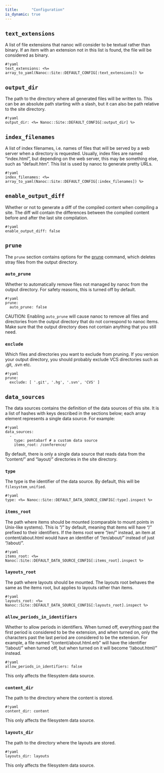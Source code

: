 ```yaml
---
title:      "Configuration"
is_dynamic: true
---
```


## `text_extensions`

A list of file extensions that nanoc will consider to be textual rather than
binary. If an item with an extension not in this list is found,  the file
will be considered as binary.

	#!yaml
	text_extensions: <%= array_to_yaml(Nanoc::Site::DEFAULT_CONFIG[:text_extensions]) %>

## `output_dir`

The path to the directory where all generated files will be written to. This
can be an absolute path starting with a slash, but it can also be path
relative to the site directory.

	#!yaml
	output_dir: <%= Nanoc::Site::DEFAULT_CONFIG[:output_dir] %>

## `index_filenames`

A list of index filenames, i.e. names of files that will be served by a web
server when a directory is requested. Usually, index files are named
“index.html”, but depending on the web server, this may be something else,
such as “default.htm”. This list is used by nanoc to generate pretty URLs.

	#!yaml
	index_filenames: <%= array_to_yaml(Nanoc::Site::DEFAULT_CONFIG[:index_filenames]) %>

## `enable_output_diff`

Whether or not to generate a diff of the compiled content when compiling a
site. The diff will contain the differences between the compiled content
before and after the last site compilation.

	#!yaml
	enable_output_diff: false

## `prune`

The `prune` section contains options for the [prune](/docs/reference/commands/#prune) command, which deletes stray files from the output directory.

### `auto_prune`

Whether to automatically remove files not managed by nanoc from the output
directory. For safety reasons, this is turned off by default.

	#!yaml
	prune:
	  auto_prune: false

CAUTION: Enabling <code>auto_prune</code> will cause nanoc to remove all files and directories from the output directory that do not correspond to nanoc items. Make sure that the output directory does not contain anything that you still need.

### `exclude`

Which files and directories you want to exclude from pruning. If you version
your output directory, you should probably exclude VCS directories such as
.git, .svn etc.

	#!yaml
	prune:
	  exclude: [ '.git', '.hg', '.svn', 'CVS' ]

## `data_sources`

The data sources contains the definition of the data sources of this site. It is a list of hashes with keys described in the sections below; each array element represents a single data source. For example:

	#!yaml
	data_sources:
	  -
	    type: pentabarf # a custom data source
	    items_root: /conference/

By default, there is only a single data source that reads data from the “content/” and “layout/” directories in the site directory.

### `type`

The type is the identifier of the data source. By default, this will be
`filesystem_unified`.

	#!yaml
	type: <%= Nanoc::Site::DEFAULT_DATA_SOURCE_CONFIG[:type].inspect %>

### `items_root`

The path where items should be mounted (comparable to mount points in
Unix-like systems). This is “/” by default, meaning that items will have
“/” prefixed to their identifiers. If the items root were “/en/”
instead, an item at content/about.html would have an identifier of
“/en/about/” instead of just “/about/”.

	#!yaml
	items_root: <%= Nanoc::Site::DEFAULT_DATA_SOURCE_CONFIG[:items_root].inspect %>

### `layouts_root`

The path where layouts should be mounted. The layouts root behaves the
same as the items root, but applies to layouts rather than items.

	#!yaml
	layouts_root: <%= Nanoc::Site::DEFAULT_DATA_SOURCE_CONFIG[:layouts_root].inspect %>

### `allow_periods_in_identifiers`

Whether to allow periods in identifiers. When turned off, everything
past the first period is considered to be the extension, and when
turned on, only the characters past the last period are considered to
be the extension. For example,  a file named “content/about.html.erb”
will have the identifier “/about/” when turned off, but when turned on
it will become “/about.html/” instead.

	#!yaml
	allow_periods_in_identifiers: false

This only affects the filesystem data source.

### `content_dir`

The path to the directory where the content is stored.

	#!yaml
	content_dir: content

This only affects the filesystem data source.

### `layouts_dir`

The path to the directory where the layouts are stored.

	#!yaml
	layouts_dir: layouts

This only affects the filesystem data source.
